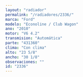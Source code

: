 ```yaml
---
layout: "radiador"
permalink: "/radiadores/2336/"
marca: "Ford"
modelo: "Econoline / Club Wagon"
ano: "2010"
motor: "V6 4.2"
transmision: "Automática"
parte: "431360"
clima: "Con clima"
alto: "23 5/8"
ancho: "30 1/8"
observaciones: ""
id: "2336"
---
```


